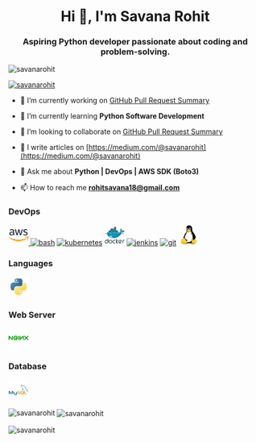 <h1 align="center">Hi 👋, I'm Savana Rohit</h1>
<h3 align="center">Aspiring Python developer passionate about coding and problem-solving.</h3>

<p align="left"> <img src="https://komarev.com/ghpvc/?username=savanarohit&label=Profile%20views&color=0e75b6&style=flat" alt="savanarohit" /> </p>

<p align="left"> <a href="https://github.com/ryo-ma/github-profile-trophy"><img src="https://github-profile-trophy.vercel.app/?username=savanarohit" alt="savanarohit" /></a> </p>

- 🔭 I’m currently working on [GitHub Pull Request Summary](https://github.com/savanarohit/Githubpullsummary)

- 🌱 I’m currently learning **Python Software Development**

- 👯 I’m looking to collaborate on [GitHub Pull Request Summary](https://github.com/savanarohit/Githubpullsummary)

- 📝 I write articles on [https://medium.com/@savanarohit](https://medium.com/@savanarohit)

- 💬 Ask me about **Python | DevOps | AWS SDK (Boto3)**

- 📫 How to reach me **rohitsavana18@gmail.com**

<h3 align="left">DevOps</h3>
<p align="left"> 
<a href="https://aws.amazon.com" target="_blank" rel="noreferrer"> <img src="https://raw.githubusercontent.com/devicons/devicon/master/icons/amazonwebservices/amazonwebservices-original-wordmark.svg" alt="aws" width="40" height="40"/> </a> <a href="https://www.gnu.org/software/bash/" target="_blank" rel="noreferrer"> <img src="https://www.vectorlogo.zone/logos/gnu_bash/gnu_bash-icon.svg" alt="bash" width="40" height="40"/></a> 
<a href="https://kubernetes.io" target="_blank" rel="noreferrer"><img src="https://www.vectorlogo.zone/logos/kubernetes/kubernetes-icon.svg" alt="kubernetes" width="40" height="40"/></a> 
<a href="https://www.docker.com/" target="_blank" rel="noreferrer"><img src="https://raw.githubusercontent.com/devicons/devicon/master/icons/docker/docker-original-wordmark.svg" alt="docker" width="40" height="40"/></a>
<a href="https://www.jenkins.io" target="_blank" rel="noreferrer"><img src="https://www.vectorlogo.zone/logos/jenkins/jenkins-icon.svg" alt="jenkins" width="40" height="40"/></a> 
<a href="https://git-scm.com/" target="_blank" rel="noreferrer"> <img src="https://www.vectorlogo.zone/logos/git-scm/git-scm-icon.svg" alt="git" width="40" height="40"/></a> 
<a href="https://www.linux.org/" target="_blank" rel="noreferrer"><img src="https://raw.githubusercontent.com/devicons/devicon/master/icons/linux/linux-original.svg" alt="linux" width="40" height="40"/></a>  
</p>

<h3>Languages</h3>
<p align="left">
<a href="https://www.python.org" target="_blank" rel="noreferrer"><img src="https://raw.githubusercontent.com/devicons/devicon/master/icons/python/python-original.svg" alt="python" width="40" height="40"/></a>
</p>

<h3>Web Server</h3>
<p align="left>
<a href="https://www.nginx.com" target="_blank" rel="noreferrer"><img src="https://raw.githubusercontent.com/devicons/devicon/master/icons/nginx/nginx-original.svg" alt="nginx" width="40" height="40"/></a>
</p> 

<h3>Database</h3>
<p align="left>
<a href="https://www.mysql.com/" target="_blank" rel="noreferrer"><img src="https://raw.githubusercontent.com/devicons/devicon/master/icons/mysql/mysql-original-wordmark.svg" alt="mysql" width="40" height="40"/></a>
</p> 


<p><img align="left" src="https://github-readme-stats.vercel.app/api/top-langs?username=savanarohit&show_icons=true&locale=en&layout=compact" alt="savanarohit" /></p>
<p>&nbsp;<img align="center" src="https://github-readme-stats.vercel.app/api?username=savanarohit&show_icons=true&locale=en" alt="savanarohit" /></p>
<p><img align="center" src="https://github-readme-streak-stats.herokuapp.com/?user=savanarohit&" alt="savanarohit" /></p>
